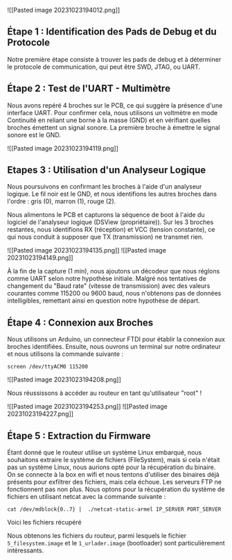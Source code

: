 ![[Pasted image 20231023194012.png]]

## Étape 1 : Identification des Pads de Debug et du Protocole

Notre première étape consiste à trouver les pads de debug et à déterminer le protocole de communication, qui peut être SWD, JTAG, ou UART.

## Étape 2 : Test de l'UART - Multimètre 

Nous avons repéré 4 broches sur le PCB, ce qui suggère la présence d'une interface UART. Pour confirmer cela, nous utilisons un voltmètre en mode Continuité en reliant une borne à la masse (GND) et en vérifiant quelles broches émettent un signal sonore. La première broche à émettre le signal sonore est le GND.

![[Pasted image 20231023194119.png]]
## Etapes 3 : Utilisation d'un Analyseur Logique

Nous poursuivons en confirmant les broches à l'aide d'un analyseur logique. Le fil noir est le GND, et nous identifions les autres broches dans l'ordre : gris (0), marron (1), rouge (2). 

Nous alimentons le PCB et capturons la séquence de boot à l'aide du logiciel de l'analyseur logique (DSView (propriétaire)). Sur les 3 broches restantes, nous identifions RX (réception) et VCC (tension constante), ce qui nous conduit à supposer que TX (transmission) ne transmet rien.

![[Pasted image 20231023194135.png]]
![[Pasted image 20231023194149.png]]

À la fin de la capture (1 min), nous ajoutons un décodeur que nous réglons comme UART selon notre hypothèse initiale. Malgré nos tentatives de changement du "Baud rate" (vitesse de transmission) avec des valeurs courantes comme 115200 ou 9600 baud, nous n'obtenons pas de données intelligibles, remettant ainsi en question notre hypothèse de départ.

## Étape 4 : Connexion aux Broches

Nous utilisons un Arduino, un connecteur FTDI pour établir la connexion aux broches identifiées. Ensuite, nous ouvrons un terminal sur notre ordinateur et nous utilisons la commande suivante :

`screen /dev/ttyACM0 115200`

![[Pasted image 20231023194208.png]]

Nous réussissons à accéder au routeur en tant qu'utilisateur "root" !

![[Pasted image 20231023194253.png]]
![[Pasted image 20231023194227.png]]
## Étape 5 : Extraction du Firmware

Étant donné que le routeur utilise un système Linux embarqué, nous souhaitons extraire le système de fichiers (FileSystem), mais si cela n'était pas un système Linux, nous aurions opté pour la récupération du binaire. On se connecte à la box en wifi et nous tentons d'utiliser des binaires déjà présents pour exfiltrer des fichiers, mais cela échoue. Les serveurs FTP ne fonctionnent pas non plus. Nous optons pour la récupération du système de fichiers en utilisant netcat avec la commande suivante :

`cat /dev/mdblock{0..7} |  ./netcat-static-armel IP_SERVER PORT_SERVER`

Voici les fichiers récupéré

Nous obtenons les fichiers du routeur, parmi lesquels le fichier `5_filesystem.image` et le `1_urlader.image` (bootloader) sont particulièrement intéressants.